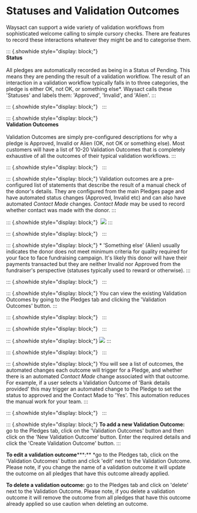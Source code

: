 # Statuses and Validation Outcomes

Waysact can support a wide variety of validation workflows from
sophisticated welcome calling to simple cursory checks. There are
features to record these interactions whatever they might be and to
categorise them.

::: {.showhide style="display: block;"}
\
**Status**\
\
All pledges are automatically recorded as being in a Status of Pending.
This means they are pending the result of a validation workflow. The
result of an interaction in a validation workflow typically falls in to
three categories, the pledge is either OK, not OK, or something else\*.
Waysact calls these \'Statuses\' and labels them: \'Approved\',
\'Invalid\', and \'Alien\'.
:::

::: {.showhide style="display: block;"}
 
:::

::: {.showhide style="display: block;"}
\
**Validation Outcomes**\
\
Validation Outcomes are simply pre-configured descriptions for why a
pledge is Approved, Invalid or Alien (OK, not OK or something else).
Most customers will have a list of 10-20 Validation Outcomes that is
completely exhaustive of all the outcomes of their typical validation
workflows.
:::

::: {.showhide style="display: block;"}
 
:::

::: {.showhide style="display: block;"}
Validation outcomes are a pre-configured list of statements that
describe the result of a manual check of the donor\'s details. They are
configured from the main Pledges page and have automated status changes
(Approved, Invalid etc) and can also have automated *Contact Made*
changes. *Contact Made* may be used to record whether contact was made
with the donor.
:::

::: {.showhide style="display: block;"}
 ![](https://waysact.zendesk.com/hc/en-us/article_attachments/200868544/image002.png)
:::

::: {.showhide style="display: block;"}
 
:::

::: {.showhide style="display: block;"}
\* \'Something else\' (Alien) usually indicates the donor does not meet
minimum criteria for quality required for your face to face fundraising
campaign. It\'s likely this donor will have their payments transacted
but they are neither Invalid nor Approved from the fundraiser\'s
perspective (statuses typically used to reward or otherwise).
:::

::: {.showhide style="display: block;"}
 
:::

::: {.showhide style="display: block;"}
You can view the existing Validation Outcomes by going to the Pledges
tab and clicking the \'Validation Outcomes\' button.
:::

::: {.showhide style="display: block;"}
 
:::

::: {.showhide style="display: block;"}
 
:::

::: {.showhide style="display: block;"}
![](https://waysact.zendesk.com/hc/en-us/article_attachments/200851880/Screen_Shot_2014-06-15_at_21_45_12.png)
:::

::: {.showhide style="display: block;"}
 
:::

::: {.showhide style="display: block;"}
You will see a list of outcomes, the automated changes each outcome will
trigger for a Pledge, and whether there is an automated *Contact Made*
change associated with that outcome. For example, if a user selects a
Validation Outcome of \'Bank details provided\' this may trigger an
automated change to the Pledge to set the status to approved and the
Contact Made to \'Yes\'. This automation reduces the manual work for
your team.
:::

::: {.showhide style="display: block;"}
 
:::

::: {.showhide style="display: block;"}
**To add a new Validation Outcome:** go to the Pledges tab, click on the
\'Validation Outcomes\' button and then click on the \'New Validation
Outcome\' button. Enter the required details and click the \'Create
Validation Outcome\' button.
:::

**To edit a validation outcome*****:** *go to the Pledges tab, click on
the \'Validation Outcomes\' button and click \'edit\' next to the
Validation Outcome. Please note, if you change the name of a validation
outcome it will update the outcome on all pledges that have this outcome
already applied.

**To delete a validation outcome:** go to the Pledges tab and click on
\'delete\' next to the Validation Outcome. Please note, if you delete a
validation outcome it will remove the outcome from all pledges that have
this outcome already applied so use caution when deleting an outcome.

 

 
